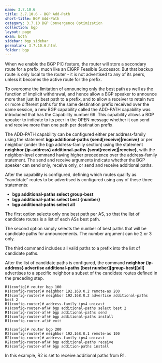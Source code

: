 ```yaml
---
name: 3.7.10.6
title: 3.7.10.6 - BGP Add-Path
short-title: BGP Add-Path
category: 3.7.10 BGP Convergence Optimization
collection: bgp
layout: page
exam: both
sidebar: bgp_sidebar
permalink: 3.7.10.6.html
folder: bgp
---
```

When we enable the BGP PIC feature, the router will store a secondary route for a prefix, much like an EIGRP Feasible Successor. But that backup route is only local to the router - it is not advertised to any of its peers, unless it becomes the active route for the prefix.

To overcome the limitation of announcing only the best path as well as the function of implicit withdrawal, and hence allow a BGP speaker to announce more than just its best path to a prefix, and to allow a receiver to retain two or more different paths for the same destination prefix received over the same session, a new BGP capability called the ADD-PATH capability was introduced that has the Capability number 69. This capability allows a BGP speaker to indicate to its peer in the OPEN message whether it can send and receive more than one path per destination prefix.

The ADD-PATH capability can be configured either per address-family using the statement **bgp additional-paths {send[receive]|receive}** or per neighbor (under the bgp address-family section) using the statement **neighbor {ip-address} additional-paths {send[receive]|receive}**, with the neighbor-level command having higher precedence over the address-family statement. The send and receive arguments indicate whether the BGP speaker can send only, receive only, or send and receive additional paths.

After the capability is configured, defining which routes qualify as “candidate” routes to be advertised is configured using any of these three statements:
- **bgp additional-paths select group-best**
- **bgp additional-paths select best {number}**
- **bgp additional-paths select all**

The first option selects only one best path per AS, so that the list of candidate routes is a list of each ASs best path.

The second option simply selects the number of best paths that will be candidate paths for announcements. The number argument can be 2 or 3 only.

The third command includes all valid paths to a prefix into the list of candidate paths.

After the list of candidate paths is configured, the command **neighbor {ip-address} advertise additional-paths [best number][group-best][all]** advertises to a specific neighbor a subset of the candidate routes defined in the preceding step.
```
R1(config)# router bgp 100
R1(config-router)# neighbor 192.168.0.2 remote-as 200
R1(config-router)# neighbor 192.168.0.2 advertise additional-paths best 2
R1(config-router)# address-family ipv4 unicast
R1(config-router-af)# bgp additional-paths select best 2
R1(config-router-af)# bgp additional-paths send
R1(config-router-af)# bgp additional-paths install
R1(config-router-af)# exit
```
```
R2(config)# router bgp 200
R2(config-router)# neighbor 192.168.0.1 remote-as 100
R2(config-router)# address-family ipv4 unicast
R2(config-router-af)# bgp additional-paths receive
R2(config-router-af)# bgp addition-paths install
```
In this example, R2 is set to receive additional paths from R1.
